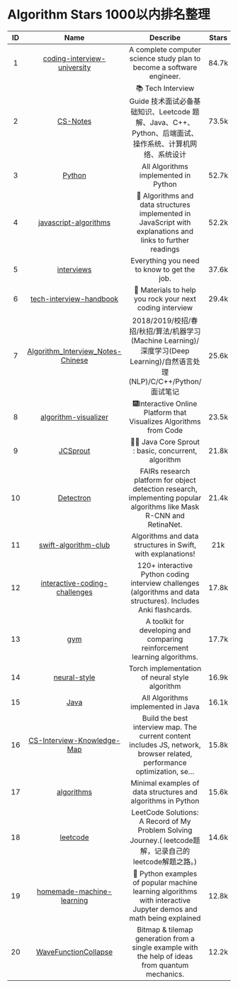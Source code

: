 
# Algorithm  Stars 1000以内排名整理

|ID|Name|Describe|Stars|
|:---:|:---:|:---:|:---:|
|1|[coding-interview-university](https://github.com/jwasham/coding-interview-university)|A complete computer science study plan to become a software engineer.|84.7k
|2|[CS-Notes](https://github.com/CyC2018/CS-Notes)|📚 Tech Interview Guide 技术面试必备基础知识、Leetcode 题解、Java、C++、Python、后端面试、操作系统、计算机网络、系统设计|73.5k
|3|[Python](https://github.com/TheAlgorithms/Python)|All Algorithms implemented in Python|52.7k
|4|[javascript-algorithms](https://github.com/trekhleb/javascript-algorithms)|📝 Algorithms and data structures implemented in JavaScript with explanations and links to further readings|52.2k
|5|[interviews](https://github.com/kdn251/interviews)|Everything you need to know to get the job.|37.6k
|6|[tech-interview-handbook](https://github.com/yangshun/tech-interview-handbook)|💯 Materials to help you rock your next coding interview|29.4k
|7|[Algorithm_Interview_Notes-Chinese](https://github.com/imhuay/Algorithm_Interview_Notes-Chinese)|2018/2019/校招/春招/秋招/算法/机器学习(Machine Learning)/深度学习(Deep Learning)/自然语言处理(NLP)/C/C++/Python/面试笔记|25.6k
|8|[algorithm-visualizer](https://github.com/algorithm-visualizer/algorithm-visualizer)|🎆Interactive Online Platform that Visualizes Algorithms from Code|23.5k
|9|[JCSprout](https://github.com/crossoverJie/JCSprout)|👨‍🎓 Java Core Sprout : basic, concurrent, algorithm|21.8k
|10|[Detectron](https://github.com/facebookresearch/Detectron)|FAIRs research platform for object detection research, implementing popular algorithms like Mask R-CNN and RetinaNet.|21.4k
|11|[swift-algorithm-club](https://github.com/raywenderlich/swift-algorithm-club)|Algorithms and data structures in Swift, with explanations!|21k
|12|[interactive-coding-challenges](https://github.com/donnemartin/interactive-coding-challenges)|120+ interactive Python coding interview challenges (algorithms and data structures). Includes Anki flashcards.|17.8k
|13|[gym](https://github.com/openai/gym)|A toolkit for developing and comparing reinforcement learning algorithms.|17.7k
|14|[neural-style](https://github.com/jcjohnson/neural-style)|Torch implementation of neural style algorithm|16.9k
|15|[Java](https://github.com/TheAlgorithms/Java)|All Algorithms implemented in Java|16.1k
|16|[CS-Interview-Knowledge-Map](https://github.com/InterviewMap/CS-Interview-Knowledge-Map)|Build the best interview map. The current content includes JS, network, browser related, performance optimization, se…|15.8k
|17|[algorithms](https://github.com/keon/algorithms)|Minimal examples of data structures and algorithms in Python|15.6k
|18|[leetcode](https://github.com/azl397985856/leetcode)|LeetCode Solutions: A Record of My Problem Solving Journey.( leetcode题解，记录自己的leetcode解题之路。)|14.6k
|19|[homemade-machine-learning](https://github.com/trekhleb/homemade-machine-learning)|🤖 Python examples of popular machine learning algorithms with interactive Jupyter demos and math being explained|12.8k
|20|[WaveFunctionCollapse](https://github.com/mxgmn/WaveFunctionCollapse)|Bitmap & tilemap generation from a single example with the help of ideas from quantum mechanics.|12.2k
